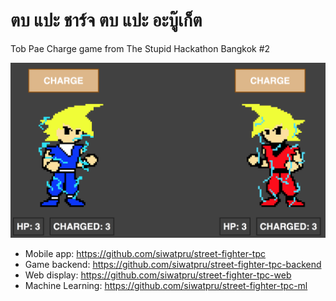 # ตบ แปะ ชาร์จ ตบ แปะ อะบู๊เก็ต

Tob Pae Charge game from The Stupid Hackathon Bangkok #2

![screenshot](https://raw.githubusercontent.com/siwatpru/street-fighter-tpc-main/master/screenshot.png)

- Mobile app: https://github.com/siwatpru/street-fighter-tpc
- Game backend: https://github.com/siwatpru/street-fighter-tpc-backend
- Web display: https://github.com/siwatpru/street-fighter-tpc-web
- Machine Learning: https://github.com/siwatpru/street-fighter-tpc-ml

